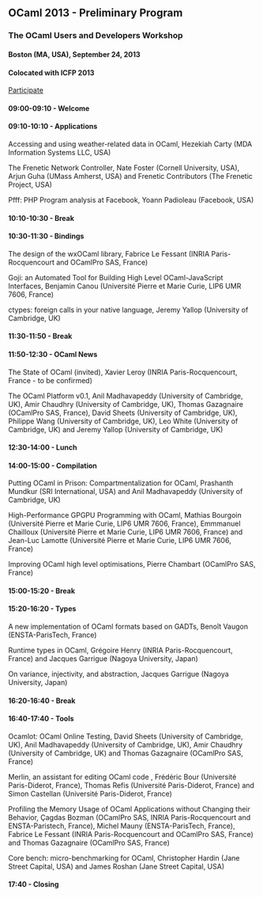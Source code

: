 ## OCaml 2013 - Preliminary Program
###  The OCaml Users and Developers Workshop
####  Boston (MA, USA), September 24, 2013
####  Colocated with ICFP 2013
[Participate](http://icfpconference.org/icfp2013/)<br />

####  09:00-09:10 - Welcome
####  09:10-10:10 - Applications
Accessing and using weather-related data in OCaml, Hezekiah Carty (MDA
Information Systems LLC, USA)

The Frenetic Network Controller, Nate Foster (Cornell University, USA),
Arjun Guha (UMass Amherst, USA) and Frenetic Contributors (The Frenetic
Project, USA)

Pfff: PHP Program analysis at Facebook, Yoann Padioleau (Facebook, USA)

####  10:10-10:30 - Break
####  10:30-11:30 - Bindings
The design of the wxOCaml library, Fabrice Le Fessant (INRIA
Paris-Rocquencourt and OCamlPro SAS, France)

Goji: an Automated Tool for Building High Level OCaml-JavaScript
Interfaces, Benjamin Canou (Université Pierre et Marie Curie, LIP6 UMR
7606, France)

ctypes: foreign calls in your native language, Jeremy Yallop (University
of Cambridge, UK)

####  11:30-11:50 - Break
####  11:50-12:30 - OCaml News
The State of OCaml (invited), Xavier Leroy (INRIA Paris-Rocquencourt,
France - to be confirmed)

The OCaml Platform v0.1, Anil Madhavapeddy (University of Cambridge,
UK), Amir Chaudhry (University of Cambridge, UK), Thomas Gazagnaire
(OCamlPro SAS, France), David Sheets (University of Cambridge, UK),
Philippe Wang (University of Cambridge, UK), Leo White (University of
Cambridge, UK) and Jeremy Yallop (University of Cambridge, UK)

####  12:30-14:00 - Lunch
####  14:00-15:00 - Compilation
Putting OCaml in Prison: Compartmentalization for OCaml, Prashanth
Mundkur (SRI International, USA) and Anil Madhavapeddy (University of
Cambridge, UK)

High-Performance GPGPU Programming with OCaml, Mathias Bourgoin
(Université Pierre et Marie Curie, LIP6 UMR 7606, France), Emmmanuel
Chailloux (Université Pierre et Marie Curie, LIP6 UMR 7606, France) and
Jean-Luc Lamotte (Université Pierre et Marie Curie, LIP6 UMR 7606,
France)

Improving OCaml high level optimisations, Pierre Chambart (OCamlPro SAS,
France)

####  15:00-15:20 - Break
####  15:20-16:20 - Types
A new implementation of OCaml formats based on GADTs, Benoît Vaugon
(ENSTA-ParisTech, France)

Runtime types in OCaml, Grégoire Henry (INRIA Paris-Rocquencourt,
France) and Jacques Garrigue (Nagoya University, Japan)

On variance, injectivity, and abstraction, Jacques Garrigue (Nagoya
University, Japan)

####  16:20-16:40 - Break
####  16:40-17:40 - Tools
Ocamlot: OCaml Online Testing, David Sheets (University of Cambridge,
UK), Anil Madhavapeddy (University of Cambridge, UK), Amir Chaudhry
(University of Cambridge, UK) and Thomas Gazagnaire (OCamlPro SAS,
France)

Merlin, an assistant for editing OCaml code , Frédéric Bour (Université
Paris-Diderot, France), Thomas Refis (Université Paris-Diderot, France)
and Simon Castellan (Université Paris-Diderot, France)

Profiling the Memory Usage of OCaml Applications without Changing their
Behavior, Çagdas Bozman (OCamlPro SAS, INRIA Paris-Rocquencourt and
ENSTA-Paristech, France), Michel Mauny (ENSTA-ParisTech, France),
Fabrice Le Fessant (INRIA Paris-Rocquencourt and OCamlPro SAS, France)
and Thomas Gazagnaire (OCamlPro SAS, France)

Core bench: micro-benchmarking for OCaml, Christopher Hardin (Jane
Street Capital, USA) and James Roshan (Jane Street Capital, USA)

####  17:40 - Closing
